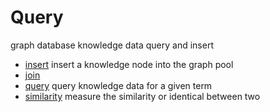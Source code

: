# Query

graph database knowledge data query and insert

+ [insert](Query/insert.1) insert a knowledge node into the graph pool
+ [join](Query/join.1) 
+ [query](Query/query.1) query knowledge data for a given term
+ [similarity](Query/similarity.1) measure the similarity or identical between two 
